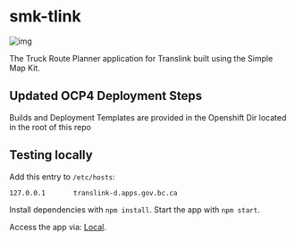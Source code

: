 # smk-tlink
![img](https://img.shields.io/badge/Lifecycle-Stable-97ca00)

The Truck Route Planner application for Translink built using the Simple Map Kit.

## Updated OCP4 Deployment Steps
Builds and Deployment Templates are provided in the Openshift Dir located in the root of this repo


## Testing locally

Add this entry to `/etc/hosts`:

    127.0.0.1       translink-d.apps.gov.bc.ca

Install dependencies with `npm install`.
Start the app with `npm start`.

Access the app via: [Local](https://translink-d.apps.gov.bc.ca:7443/).
